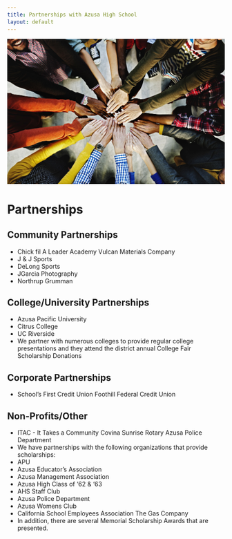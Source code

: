 ```yaml
---
title: Partnerships with Azusa High School
layout: default
---
```


![](/images/photos/partnerships.jpg)

# Partnerships

## Community Partnerships

*   Chick fil A Leader Academy Vulcan Materials Company
*   J & J Sports
*   DeLong Sports
*   JGarcia Photography
*   Northrup Grumman

## College/University Partnerships

*   Azusa Pacific University
*   Citrus College
*   UC Riverside
*   We partner with numerous colleges to provide regular college presentations and they attend the district annual College Fair Scholarship Donations

## Corporate Partnerships

*   School’s First Credit Union Foothill Federal Credit Union

## Non-Profits/Other

*   ITAC - It Takes a Community Covina Sunrise Rotary Azusa Police Department
*   We have partnerships with the following organizations that provide scholarships:
*   APU
*   Azusa Educator’s Association
*   Azusa Management Association
*   Azusa High Class of ‘62 & ‘63
*   AHS Staff Club
*   Azusa Police Department
*   Azusa Womens Club
*   California School Employees Association The Gas Company
*   In addition, there are several Memorial Scholarship Awards that are presented.
